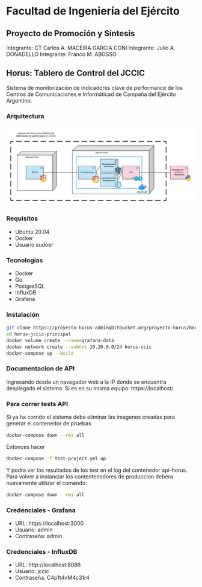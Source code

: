 # Facultad de Ingeniería del Ejército
## Proyecto de Promoción y Síntesis

Integrante: CT Carlos A. MACEIRA GARCIA CONI
Integrante: Julio A. DONADELLO
Integrante: Franco M. ABOSSO

## Horus: Tablero de Control del JCCIC
Sistema de monitorización de indicadores clave de performance de los Centros de Comunicaciones e Informáticad de Campaña del Ejército Argentino.

### Arquitectura
![Arquitectura Horus](./img/Sistema%20de%20Gestión%20Informático%20para%20las%20facilidades%20del%20CCIC%20-%20Arquitectura%20HORUS.jpeg)

### Requisitos
* Ubuntu 20.04
* Docker
* Usuario sudoer

### Tecnologías
* Docker
* Go
* PostgreSQL
* InfluxDB
* Grafana
### Instalación
```bash
git clone https://proyecto-horus-admin@bitbucket.org/proyecto-horus/horus-jccic-principal.git
cd horus-jccic-principal
docker volume create --name=grafana-data
docker network create --subnet 10.20.0.0/24 horus-ccic
docker-compose up --build
```
### Documentacion de API
Ingresando desde un navegador web a la IP donde se encuentra desplegado el sistema. Si es en su misma equipo: https://localhost/
### Para correr tests API
Si ya ha corrido el sistema debe eliminar las imagenes creadas para generar el contenedor de pruebas
```bash
docker-compose down --rmi all
```
Entonces hacer
```bash
docker-compose -f test-project.yml up
```
Y podra ver los resultados de los test en el log del contenedor api-horus. Para volver a instanciar los contentenedores de
produccion debera nuevamente utilizar el comando:
```bash
docker-compose down --rmi all
```
### Credenciales - Grafana
- URL: https://localhost:3000
- Usuario: admin
- Contraseña: admin

### Credenciales - InfluxDB
- URL: http://localhost:8086
- Usuario: jccic
- Contraseña: C4p1t4nM4c31r4
